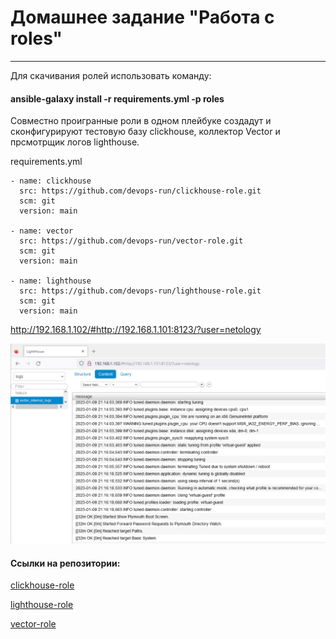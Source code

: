 #  Домашнее задание "Работа с roles" 
---
Для скачивания ролей использовать команду:   

#### ansible-galaxy install -r requirements.yml -p roles  



Совместно проигранные роли в одном плейбуке создадут и сконфигурируют тестовую базу clickhouse, коллектор Vector и прсмотрщик логов lighthouse.   
    
requirements.yml
```
- name: clickhouse
  src: https://github.com/devops-run/clickhouse-role.git
  scm: git
  version: main

- name: vector
  src: https://github.com/devops-run/vector-role.git 
  scm: git
  version: main

- name: lighthouse
  src: https://github.com/devops-run/lighthouse-role.git
  scm: git
  version: main
```
http://192.168.1.102/#http://192.168.1.101:8123/?user=netology

![clickhouse](img/Screenshot_23.png)

#### Ссылки на репозитории:       
[clickhouse-role](https://github.com/devops-run/clickhouse-role)

[lighthouse-role](https://github.com/devops-run/lighthouse-role)

[vector-role](https://github.com/devops-run/vector-role)


